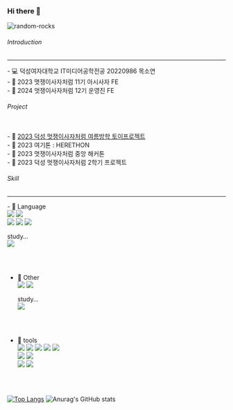 ### Hi there 👋

![random-rocks](https://user-images.githubusercontent.com/126389940/221411967-84273cc7-0402-4a7a-b4ee-ff57638866ab.gif)

<h6>Introduction</h6> <hr>
- <h7>💻 덕성여자대학교 IT미디어공학전공 20220986 목소연</h7> <br>
- 🦁 2023 멋쟁이사자처럼 11기 아시사자 FE <br>
- 🦁 2024 멋쟁이사자처럼 12기 운영진 FE <br>

<h6>Project</h6> <br> 
- 🏃 <a href="https://github.com/toyprj-3/test_1.git">2023 덕성 멋쟁이사자처럼 여름방학 토이프로젝트</a> <br>
- 🏃 <a herf="https://github.com/2023-HERETHON/2023-Herethon-6">2023 여기톤 : HERETHON</a> <br>
- 🏃 <a herf="https://github.com/mogg22/Helpkiosk">2023 멋쟁이사자처럼 중앙 해커톤</a> <br>
- 🏃 2023 덕성 멋쟁이사자처럼 2학기 프로젝트 

<h6>Skill</h6> <hr>
- 🎈 Language  <br>
 <img src="https://img.shields.io/badge/c-A8B9CC?style=for-the-badge&logo=c&logoColor=white">
 <img src="https://img.shields.io/badge/python-3776AB?style=for-the-badge&logo=python&logoColor=white"> <br>
 <img src="https://img.shields.io/badge/html5-E34F26?style=for-the-badge&logo=html5&logoColor=white">
 <img src="https://img.shields.io/badge/css3-1572B6?style=for-the-badge&logo=css3&logoColor=white">
 <img src="https://img.shields.io/badge/javascript-F7DF1E?style=for-the-badge&logo=javascript&logoColor=black"> <br>

 study... <br>
 <img src="https://img.shields.io/badge/java-007396?style=for-the-badge&logo=java&logoColor=white"> 

<br><br>

- 🍰 Other <br>
  <img src="https://img.shields.io/badge/django-092E20?style=for-the-badge&logo=django&logoColor=white">
  <img src="https://img.shields.io/badge/p5.js-%23ED225D.svg?&style=for-the-badge&logo=p5.js&logoColor=white" /> <br>

  study... <br>
  <img src="https://img.shields.io/badge/react-61DAFB?style=for-the-badge&logo=react&logoColor=white">
  
<br><br>

- 💬 tools <br>
  <img src="https://img.shields.io/badge/VS Code-007ACC?style=for-the-badge&logo=visualstudiocode&logoColor=white">
  <img src="https://img.shields.io/badge/visual studio-5C2D91?style=for-the-badge&logo=visualstudio&logoColor=white">
  <img src="https://img.shields.io/badge/eclipse-2C2255?style=for-the-badge&logo=eclipseide&logoColor=white">
  <img src="https://img.shields.io/badge/pycharm-000000?style=for-the-badge&logo=pycharm&logoColor=white">
  <img src="https://img.shields.io/badge/jupyter-F37626?style=for-the-badge&logo=jupyter&logoColor=white"> <br>
  <img src="https://img.shields.io/badge/github-181717?style=for-the-badge&logo=github&logoColor=white"> 
  <img src="https://img.shields.io/badge/git-F05032?style=for-the-badge&logo=git&logoColor=white"> <br>
  <img src="https://img.shields.io/badge/figma-F24E1E?style=for-the-badge&logo=figma&logoColor=white">
  <img src="https://img.shields.io/badge/adobe%20xd-%23FF61F6.svg?&style=for-the-badge&logo=adobe%20xd&logoColor=black" />
  
<br><br>


[![Top Langs](https://github-readme-stats.vercel.app/api/top-langs/?username=mogg22&layout=compact)](https://github.com/delay-100/github-readme-stats)
![Anurag's GitHub stats](https://github-readme-stats.vercel.app/api?username=mogg22&show_icons=true&theme=radical)
